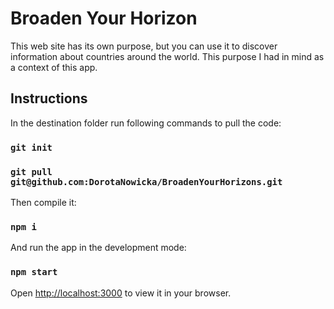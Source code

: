 # Broaden Your Horizon

This web site has its own purpose, but you can use it to discover information about countries around the world. This purpose I had in mind as a context of this app.

## Instructions

In the destination folder run following commands to pull the code:

### `git init`
### `git pull git@github.com:DorotaNowicka/BroadenYourHorizons.git`

Then compile it:
### `npm i`

And run the app in the development mode:
### `npm start`

Open [http://localhost:3000](http://localhost:3000) to view it in your browser.

